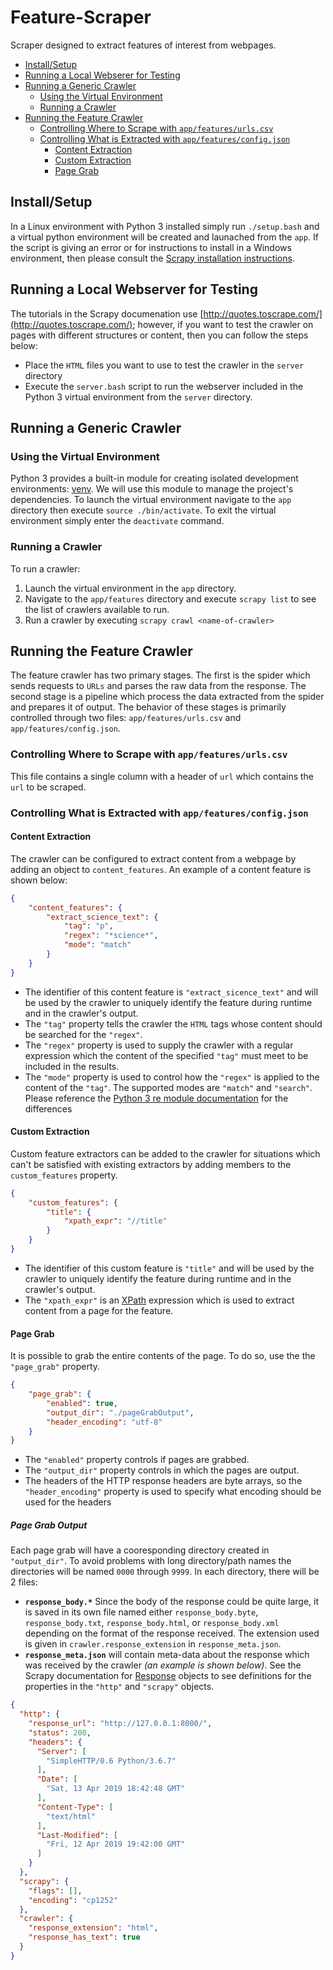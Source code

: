 # Feature-Scraper

Scraper designed to extract features of interest from webpages.

- [Install/Setup](#install/setup)
- [Running a Local Webserer for Testing](#running-a-local-webserver-for-testing)
- [Running a Generic Crawler](#running-a-generic-crawler)
  - [Using the Virtual Environment](#using-the-virtual-environment)
  - [Running a Crawler](#running-a-crawler)
- [Running the Feature Crawler](#running-the-feature-crawler)
  - [Controlling Where to Scrape with `app/features/urls.csv`](#controlling-where-to-scrape-with-app/features/urls.csv)
  - [Controlling What is Extracted with `app/features/config.json`](#controlling-what-is-extracted-with-app/features/config.json)
    - [Content Extraction](#content-extraction)
    - [Custom Extraction](#custom-extraction)
    - [Page Grab](#page-grab)

## Install/Setup
In a Linux environment with Python 3 installed simply run `./setup.bash` and a virtual python environment will be created and launached from the `app`. If the script is giving an error or for instructions to install in a Windows environment, then please consult the [Scrapy installation instructions](https://docs.scrapy.org/en/latest/intro/install.html).

## Running a Local Webserver for Testing
The tutorials in the Scrapy documenation use [http://quotes.toscrape.com/](http://quotes.toscrape.com/); however, if you want to test the crawler on pages with different structures or content, then you can follow the steps below:
- Place the `HTML` files you want to use to test the crawler in the `server` directory
- Execute the `server.bash` script to run the webserver included in the Python 3 virtual environment from the `server` directory.

## Running a Generic Crawler

### Using the Virtual Environment

Python 3 provides a built-in module for creating isolated development environments: [venv](https://docs.python.org/3/library/venv.html). We will use this module to manage the project's dependencies. To launch the virtual environment navigate to the `app` directory then execute `source ./bin/activate`. To exit the virtual environment simply enter the `deactivate` command.

### Running a Crawler

To run a crawler:

1. Launch the virtual environment in the `app` directory.
1. Navigate to the `app/features` directory and execute `scrapy list` to see the list of crawlers available to run.
1. Run a crawler by executing `scrapy crawl <name-of-crawler>`

## Running the Feature Crawler

The feature crawler has two primary stages. The first is the spider which sends requests to `URLs` and parses the raw data from the response. The second stage is a pipeline which process the data extracted from the spider and prepares it of output. The behavior of these stages is primarily controlled through two files: `app/features/urls.csv` and `app/features/config.json`.

### Controlling Where to Scrape with `app/features/urls.csv`
This file contains a single column with a header of `url` which contains the `url` to be scraped.

### Controlling What is Extracted with `app/features/config.json`

#### Content Extraction
The crawler can be configured to extract content from a webpage by adding an object to `content_features`. An example of a content feature is shown below:
```json
{
    "content_features": {
        "extract_science_text": {
            "tag": "p",
            "regex": "*science*",
            "mode": "match"
        }
    }
}
```
- The identifier of this content feature is `"extract_sicence_text"` and will be used by the crawler to uniquely identify the feature during runtime and in the crawler's output.
- The `"tag"` property tells the crawler the `HTML` tags whose content should be searched for the `"regex"`.
- The `"regex"` property is used to supply the crawler with a regular expression which the content of the specified `"tag"` must meet to be included in the results.
- The `"mode"` property is used to control how the `"regex"` is applied to the content of the `"tag"`. The supported modes are `"match"` and `"search"`. Please reference the [Python 3 re module documentation](https://docs.python.org/3/library/re.html) for the differences

#### Custom Extraction
Custom feature extractors can be added to the crawler for situations which can't be satisfied with existing extractors by adding members to the `custom_features` property.
```json
{
    "custom_features": {
        "title": {
            "xpath_expr": "//title"
        }
    }
}
```
- The identifier of this custom feature is `"title"` and will be used by the crawler to uniquely identify the feature during runtime and in the crawler's output.
- The `"xpath_expr"` is an [XPath](https://docs.scrapy.org/en/latest/topics/selectors.html#working-with-xpaths) expression which is used to extract content from a page for the feature.

#### Page Grab
It is possible to grab the entire contents of the page. To do so, use the the `"page_grab"` property.
```json
{
    "page_grab": {
        "enabled": true,
        "output_dir": "./pageGrabOutput",
        "header_encoding": "utf-8"
    }
}
```
- The `"enabled"` property controls if pages are grabbed.
- The `"output_dir"` property controls in which the pages are output.
- The headers of the HTTP response headers are byte arrays, so the `"header_encoding"` property is used to specify what encoding should be used for the headers

##### Page Grab Output
Each page grab will have a cooresponding directory created in `"output_dir"`. To avoid problems with long directory/path names the directories will be named `0000` through `9999`. In each directory, there will be 2 files:
- **`response_body.*`** Since the body of the response could be quite large, it is saved in its own file named either `response_body.byte`, `response_body.txt`, `response_body.html`, or `response_body.xml` depending on the format of the response received. The extension used is given in `crawler.response_extension` in `response_meta.json`.
- **`response_meta.json`** will contain meta-data about the response which was received by the crawler _(an example is shown below)_. See the Scrapy documentation for [Response](https://docs.scrapy.org/en/latest/topics/request-response.html#response-objects) objects to see definitions for the properties in the `"http"` and `"scrapy"` objects.
```json
{
  "http": {
    "response_url": "http://127.0.0.1:8000/",
    "status": 200,
    "headers": {
      "Server": [
        "SimpleHTTP/0.6 Python/3.6.7"
      ],
      "Date": [
        "Sat, 13 Apr 2019 18:42:48 GMT"
      ],
      "Content-Type": [
        "text/html"
      ],
      "Last-Modified": [
        "Fri, 12 Apr 2019 19:42:00 GMT"
      ]
    }
  },
  "scrapy": {
    "flags": [],
    "encoding": "cp1252"
  },
  "crawler": {
    "response_extension": "html",
    "response_has_text": true
  }
}
```